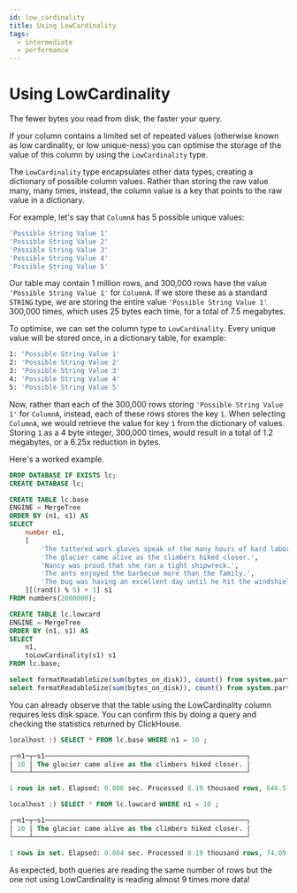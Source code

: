 ```yaml
---
id: low_cardinality
title: Using LowCardinality
tags:
  - intermediate
  - performance
---
```


# Using LowCardinality

The fewer bytes you read from disk, the faster your query.

If your column contains a limited set of repeated values (otherwise known as low cardinality, or low unique-ness) you can optimise the storage of the value of this column by using the `LowCardinality` type.

The `LowCardinality` type encapsulates other data types, creating a dictionary of possible column values. Rather than storing the raw value many, many times, instead, the column value is a key that points to the raw value in a dictionary.

For example, let's say that `ColumnA` has 5 possible unique values:

```bash Unique values
'Possible String Value 1'
'Possible String Value 2'
'Possible String Value 3'
'Possible String Value 4'
'Possible String Value 5'
```

Our table may contain 1 million rows, and 300,000 rows have the value `'Possible String Value 1'` for `ColumnA`. If we store these as a standard `STRING` type, we are storing the entire value `'Possible String Value 1'` 300,000 times, which uses 25 bytes each time, for a total of 7.5 megabytes.

To optimise, we can set the column type to `LowCardinality`. Every unique value will be stored once, in a dictionary table, for example:

```bash Unique values dictionary
1: 'Possible String Value 1'
2: 'Possible String Value 2'
3: 'Possible String Value 3'
4: 'Possible String Value 4'
5: 'Possible String Value 5'
```

Now, rather than each of the 300,000 rows storing `'Possible String Value 1'` for `ColumnA`, instead, each of these rows stores the key `1`. When selecting `ColumnA`, we would retrieve the value for key `1` from the dictionary of values. Storing `1` as a 4 byte integer, 300,000 times, would result in a total of 1.2 megabytes, or a 6.25x reduction in bytes.

Here's a worked example.

```sql
DROP DATABASE IF EXISTS lc;
CREATE DATABASE lc;

CREATE TABLE lc.base
ENGINE = MergeTree
ORDER BY (n1, s1) AS
SELECT
    number n1,
    [
        'The tattered work gloves speak of the many hours of hard labor he endured throughout his life.',
        'The glacier came alive as the climbers hiked closer.',
        'Nancy was proud that she ran a tight shipwreck.',
        'The ants enjoyed the barbecue more than the family.',
        'The bug was having an excellent day until he hit the windshield.'
    ][(rand() % 5) + 1] s1
FROM numbers(2000000);

CREATE TABLE lc.lowcard
ENGINE = MergeTree
ORDER BY (n1, s1) AS
SELECT
    n1,
    toLowCardinality(s1) s1
FROM lc.base;

select formatReadableSize(sum(bytes_on_disk)), count() from system.parts WHERE table = 'base' and active FORMAT PrettyCompact;
select formatReadableSize(sum(bytes_on_disk)), count() from system.parts WHERE table = 'lowcard' and active FORMAT PrettyCompact;
```

You can already observe that the table using the LowCardinality column requires less disk space.
You can confirm this by doing a query and checking the statistics returned by ClickHouse.

```sql
localhost :) SELECT * FROM lc.base WHERE n1 = 10 ;

┌─n1─┬─s1───────────────────────────────────────────────────┐
│ 10 │ The glacier came alive as the climbers hiked closer. │
└────┴──────────────────────────────────────────────────────┘

1 rows in set. Elapsed: 0.006 sec. Processed 8.19 thousand rows, 646.57 KB (1.39 million rows/s., 110.00 MB/s.)

localhost :) SELECT * FROM lc.lowcard WHERE n1 = 10 ;

┌─n1─┬─s1───────────────────────────────────────────────────┐
│ 10 │ The glacier came alive as the climbers hiked closer. │
└────┴──────────────────────────────────────────────────────┘

1 rows in set. Elapsed: 0.004 sec. Processed 8.19 thousand rows, 74.09 KB (1.83 million rows/s., 16.51 MB/s.)
```

As expected, both queries are reading the same number of rows but the one not using LowCardinality is reading almost 9 times more data!